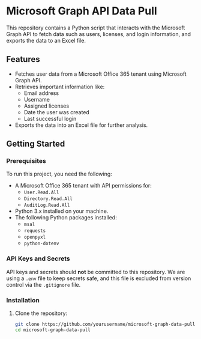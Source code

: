# Microsoft Graph API Data Pull

This repository contains a Python script that interacts with the Microsoft Graph API to fetch data such as users, licenses, and login information, and exports the data to an Excel file.

## Features
- Fetches user data from a Microsoft Office 365 tenant using Microsoft Graph API.
- Retrieves important information like:
  - Email address
  - Username
  - Assigned licenses
  - Date the user was created
  - Last successful login
- Exports the data into an Excel file for further analysis.
  
## Getting Started

### Prerequisites
To run this project, you need the following:
- A Microsoft Office 365 tenant with API permissions for:
  - `User.Read.All`
  - `Directory.Read.All`
  - `AuditLog.Read.All`
- Python 3.x installed on your machine.
- The following Python packages installed:
  - `msal`
  - `requests`
  - `openpyxl`
  - `python-dotenv`

### API Keys and Secrets
API keys and secrets should **not** be committed to this repository. We are using a `.env` file to keep secrets safe, and this file is excluded from version control via the `.gitignore` file.

### Installation

1. Clone the repository:
   ```bash
   git clone https://github.com/yourusername/microsoft-graph-data-pull.git
   cd microsoft-graph-data-pull
